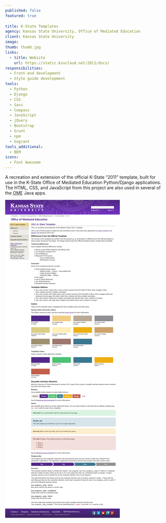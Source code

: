 ```yaml
---
published: false
featured: true

title: K-State Templates
agency: Kansas State University, Office of Mediated Education
client: Kansas State University
image:
thumb: thumb.jpg
links:
  - title: Website
    url: https://static.ksucloud.net/2011/docs/
responsibilities:
  - Front-end development
  - Style guide development
tools:
  - Python
  - Django
  - CSS
  - Sass
  - Compass
  - JavaScript
  - jQuery
  - Bootstrap
  - Grunt
  - npm
  - Vagrant
tools_additional:
  - BEM
icons:
  - Font Awesome
---
```


A recreation and extension of the official K-State “2011” template, built for use in the K-State Office of Mediated Education Python/Django applications. The HTML, CSS, and JavaScript from this project are also used in several of the <abbr title="Office of Mediated Education">OME</abbr> Java apps.

![K-State Templates screenshot](image.png)
